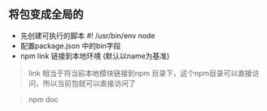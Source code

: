 ## 将包变成全局的
- 先创建可执行的脚本 #! /usr/bin/env node
- 配置package.json 中的bin字段
- npm link 链接到本地环境 (默认以name为基准)


> link 相当于将当前本地模块链接到npm 目录下，这个npm目录可以直接访问，所以当前包就可以直接访问了

> npm doc